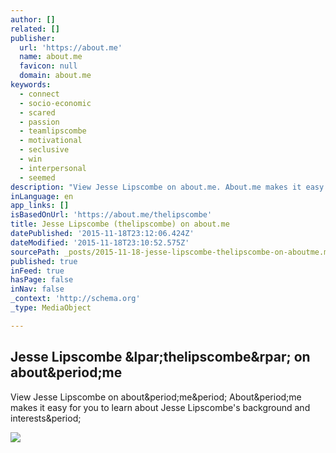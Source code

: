 ```yaml
---
author: []
related: []
publisher:
  url: 'https://about.me'
  name: about.me
  favicon: null
  domain: about.me
keywords:
  - connect
  - socio-economic
  - scared
  - passion
  - teamlipscombe
  - motivational
  - seclusive
  - win
  - interpersonal
  - seemed
description: "View Jesse Lipscombe on about.me. About.me makes it easy for you to learn about Jesse Lipscombe's background and interests."
inLanguage: en
app_links: []
isBasedOnUrl: 'https://about.me/thelipscombe'
title: Jesse Lipscombe (thelipscombe) on about.me
datePublished: '2015-11-18T23:12:06.424Z'
dateModified: '2015-11-18T23:10:52.575Z'
sourcePath: _posts/2015-11-18-jesse-lipscombe-thelipscombe-on-aboutme.md
published: true
inFeed: true
hasPage: false
inNav: false
_context: 'http://schema.org'
_type: MediaObject

---
```

<article style=""><h1>Jesse Lipscombe &amp;lpar;thelipscombe&amp;rpar; on about&amp;period;me</h1><p>View Jesse Lipscombe on about&amp;period;me&amp;period; About&amp;period;me makes it easy for you to learn about Jesse Lipscombe's background and interests&amp;period;</p><img src="http://o.aolcdn.com/dims-global/dims/ABOUTME/5/200/200/100/http://d3mod6n032mdiz.cloudfront.net/thumb2/t/h/e/thelipscombe/thelipscombe-840x560.jpg" /></article>
